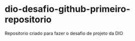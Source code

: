 # dio-desafio-github-primeiro-repositorio
Repositorio criado para fazer o desafio de projeto da DIO

